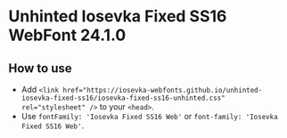 # Unhinted Iosevka Fixed SS16 WebFont 24.1.0

## How to use

- Add `<link href="https://iosevka-webfonts.github.io/unhinted-iosevka-fixed-ss16/iosevka-fixed-ss16-unhinted.css" rel="stylesheet" />` to your `<head>`.
- Use `fontFamily: 'Iosevka Fixed SS16 Web'` or `font-family: 'Iosevka Fixed SS16 Web'`.

